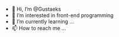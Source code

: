 - 👋 Hi, I’m @Gustaeks
- 👀 I’m interested in front-end programming
- 🌱 I’m currently learning ...
- 📫 How to reach me ...

<!---
Gustaeks/Gustaeks is a ✨ special ✨ repository because its `README.md` (this file) appears on your GitHub profile.
You can click the Preview link to take a look at your changes.
--->
